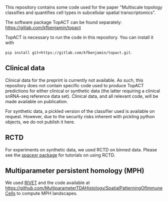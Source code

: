 This repository contains some code used for the paper "Multiscale topology classifies and quantifies cell types in subcellular spatial transcriptomics".

The software package TopACT can be found separately: https://gitlab.com/kfbenjamin/topact

TopACT is necessary to run the code in this repository. You can install it with

```pip install git+https://gitlab.com/kfbenjamin/topact.git```.

## Clinical data

Clinical data for the preprint is currently not available. As such, this repository does not contain specific code used to produce TopACT predictions for either clinical or synthetic data (the latter requiring a clinical snRNA-seq reference data set). Clinical data, and all relevant code, will be made available on publication.

For synthetic data, a pickled version of the classifier used is available on request. However, due to the security risks inherent with pickling python objects, we do not publish it here.

## RCTD

For experiments on synthetic data, we used RCTD on binned data. Please see the [spacexr package](https://github.com/dmcable/spacexr) for tutorials on using RCTD.

## Multiparameter persistent homology (MPH)

We used [RIVET](https://rivet.readthedocs.io/en/latest/) and the code available at https://github.com/MultiparameterTDAHistology/SpatialPatterningOfImmuneCells to compute MPH landscapes.
